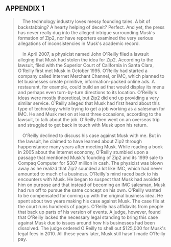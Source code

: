 APPENDIX 1
---

>　The technology industry loves messy founding tales. A bit of backstabbing? A hearty helping of deceit? Perfect. And yet, the press has never really dug into the alleged intrigue surrounding Musk's formation of Zip2, nor have reporters examined the very serious allegations of inconsistencies in Musk's academic record.
>
>　In April 2007, a physicist named John O'Reilly filed a lawsuit alleging that Musk had stolen the idea for Zip2. According to the lawsuit, filed with the Superior Court of California in Santa Clara, O'Reilly first met Musk in October 1995. O'Reilly had started a company called Internet Merchant Channel, or IMC, which planned to let businesses create primitive, information-packed online ads. A restaurant, for example, could build an ad that would display its menu and perhaps even turn-by-turn directions to its location. O'Reilly's ideas were mostly theoretical, but Zip2 did end up providing a very similar service. O'Reilly alleged that Musk had first heard about this type of technology while trying to get a job working as a salesman for IMC. He and Musk met on at least three occasions, according to the lawsuit, to talk about the job. O'Reilly then went on an overseas trip and struggled to get back in touch with Musk upon his return.
>
>　O'Reilly declined to discuss his case against Musk with me. But in the lawsuit, he claimed to have learned about Zip2 through happenstance many years after meeting Musk. While reading a book in 2005 about the Internet economy, O'Reilly stumbled upon a passage that mentioned Musk's founding of Zip2 and its 1999 sale to Compaq Computer for $307 million in cash. The physicist was blown away as he realizd that Zip2 sounded a lot like IMC, which had never amounted to much of a business. O'Reilly's mind raced back to his encounters with Musk. He began to suspect that Musk had avoided him on purpose and that instead of becoming an IMC salesman, Musk had run off to pursue the same concept on his own. O'Reilly wanted to be compensated for coming up with the original business idea. He spent about two years making his case against Musk. The case file at the court runs hundreds of pages. O'Reilly has affidavits from people that back up parts of his version of events. A judge, however, found that O'Reilly lacked the necessary legal standing to bring this case against Musk due to issues around how his businesses had been dissolved. The judge ordered O'Reilly to shell out $125,000 for Musk's legal fees in 2010. All these years later, Musk still hasn't made O'Reilly pay.